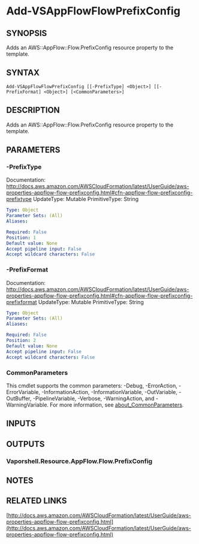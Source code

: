 # Add-VSAppFlowFlowPrefixConfig

## SYNOPSIS
Adds an AWS::AppFlow::Flow.PrefixConfig resource property to the template.

## SYNTAX

```
Add-VSAppFlowFlowPrefixConfig [[-PrefixType] <Object>] [[-PrefixFormat] <Object>] [<CommonParameters>]
```

## DESCRIPTION
Adds an AWS::AppFlow::Flow.PrefixConfig resource property to the template.

## PARAMETERS

### -PrefixType
Documentation: http://docs.aws.amazon.com/AWSCloudFormation/latest/UserGuide/aws-properties-appflow-flow-prefixconfig.html#cfn-appflow-flow-prefixconfig-prefixtype
UpdateType: Mutable
PrimitiveType: String

```yaml
Type: Object
Parameter Sets: (All)
Aliases:

Required: False
Position: 1
Default value: None
Accept pipeline input: False
Accept wildcard characters: False
```

### -PrefixFormat
Documentation: http://docs.aws.amazon.com/AWSCloudFormation/latest/UserGuide/aws-properties-appflow-flow-prefixconfig.html#cfn-appflow-flow-prefixconfig-prefixformat
UpdateType: Mutable
PrimitiveType: String

```yaml
Type: Object
Parameter Sets: (All)
Aliases:

Required: False
Position: 2
Default value: None
Accept pipeline input: False
Accept wildcard characters: False
```

### CommonParameters
This cmdlet supports the common parameters: -Debug, -ErrorAction, -ErrorVariable, -InformationAction, -InformationVariable, -OutVariable, -OutBuffer, -PipelineVariable, -Verbose, -WarningAction, and -WarningVariable. For more information, see [about_CommonParameters](http://go.microsoft.com/fwlink/?LinkID=113216).

## INPUTS

## OUTPUTS

### Vaporshell.Resource.AppFlow.Flow.PrefixConfig
## NOTES

## RELATED LINKS

[http://docs.aws.amazon.com/AWSCloudFormation/latest/UserGuide/aws-properties-appflow-flow-prefixconfig.html](http://docs.aws.amazon.com/AWSCloudFormation/latest/UserGuide/aws-properties-appflow-flow-prefixconfig.html)

